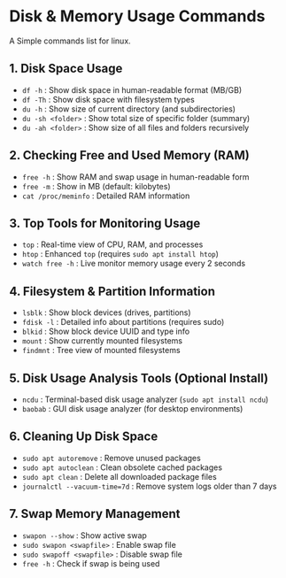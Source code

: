 # Disk & Memory Usage Commands  
A Simple commands list for linux.


## 1. Disk Space Usage

- `df -h` : Show disk space in human-readable format (MB/GB)  
- `df -Th` : Show disk space with filesystem types  
- `du -h` : Show size of current directory (and subdirectories)  
- `du -sh <folder>` : Show total size of specific folder (summary)  
- `du -ah <folder>` : Show size of all files and folders recursively  


## 2. Checking Free and Used Memory (RAM)

- `free -h` : Show RAM and swap usage in human-readable form
- `free -m` : Show in MB (default: kilobytes)
- `cat /proc/meminfo` : Detailed RAM information



## 3. Top Tools for Monitoring Usage

- `top` : Real-time view of CPU, RAM, and processes
- `htop` : Enhanced `top` (requires `sudo apt install htop`)
- `watch free -h` : Live monitor memory usage every 2 seconds



## 4. Filesystem & Partition Information

- `lsblk` : Show block devices (drives, partitions)
- `fdisk -l` : Detailed info about partitions (requires sudo)
- `blkid` : Show block device UUID and type info
- `mount` : Show currently mounted filesystems
- `findmnt` : Tree view of mounted filesystems



## 5. Disk Usage Analysis Tools (Optional Install)

- `ncdu` : Terminal-based disk usage analyzer (`sudo apt install ncdu`)
- `baobab` : GUI disk usage analyzer (for desktop environments)


## 6. Cleaning Up Disk Space

- `sudo apt autoremove` : Remove unused packages
- `sudo apt autoclean` : Clean obsolete cached packages
- `sudo apt clean` : Delete all downloaded package files
- `journalctl --vacuum-time=7d` : Remove system logs older than 7 days



## 7. Swap Memory Management

- `swapon --show` : Show active swap
- `sudo swapon <swapfile>` : Enable swap file
- `sudo swapoff <swapfile>` : Disable swap file
- `free -h` : Check if swap is being used
